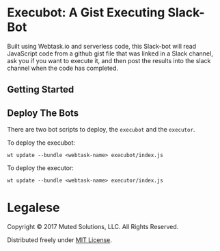 # Execubot: A Gist Executing Slack-Bot

Built using Webtask.io and serverless code, this Slack-bot will
read JavaScript code from a github gist file that was linked
in a Slack channel, ask you if you want to execute it, and then
post the results into the slack channel when the code has completed.

## Getting Started

## Deploy The Bots

There are two bot scripts to deploy, the `execubot` and the
`executor`. 

To deploy the execubot:

```
wt update --bundle <webtask-name> execubot/index.js
```

To deploy the executor:

```
wt update --bundle <webtask-name> executor/index.js
```

# Legalese

Copyright &copy; 2017 Muted Solutions, LLC. All Rights Reserved.

Distributed freely under [MIT License](http://mutedsolutions.mit-license.org).
